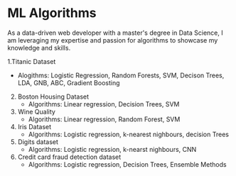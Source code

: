 # ML Algorithms
As a data-driven web developer with a master's degree in Data Science, I am leveraging my expertise and passion for algorithms to showcase my knowledge and skills.

1.Titanic Dataset
   - Alogithms: Logistic Regression, Random Forests, SVM, Decison Trees, LDA, GNB, ABC, Gradient Boosting
2. Boston Housing Dataset
   - Algorithms: Linear regression, Decision Trees, SVM
3. Wine Quality
   - Algorithms: Linear regression, Random Forest, SVM
4. Iris Dataset
   - Algorithms: Logistic regression, k-nearest nighbours, decision Trees
5. Digits dataset
   - Algorithms: Logistic regression, k-nearst nighbours, CNN
6. Credit card fraud detection dataset
   - Algorithms: Logistic regression, Decision Trees, Ensemble Methods
